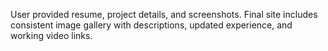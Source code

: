 User provided resume, project details, and screenshots. Final site includes consistent image gallery with descriptions, updated experience, and working video links.